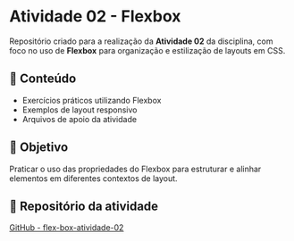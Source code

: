 # Atividade 02 - Flexbox

Repositório criado para a realização da **Atividade 02** da disciplina, com foco no uso de **Flexbox** para organização e estilização de layouts em CSS.

## 📂 Conteúdo
- Exercícios práticos utilizando Flexbox
- Exemplos de layout responsivo
- Arquivos de apoio da atividade

## 🚀 Objetivo
Praticar o uso das propriedades do Flexbox para estruturar e alinhar elementos em diferentes contextos de layout.

## 🔗 Repositório da atividade
[GitHub - flex-box-atividade-02](https://github.com/SPTech-Atividades-de-PI/flex-box-atividade-02)
